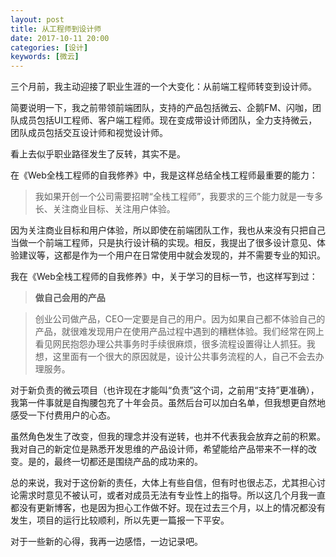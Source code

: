 ```yaml
---
layout: post
title: 从工程师到设计师
date: 2017-10-11 20:00
categories: [设计]
keywords: [微云]
---
```


三个月前，我主动迎接了职业生涯的一个大变化：从前端工程师转变到设计师。

简要说明一下，我之前带领前端团队，支持的产品包括微云、企鹅FM、闪咖，团队成员包括UI工程师、客户端工程师。现在变成带设计师团队，全力支持微云，团队成员包括交互设计师和视觉设计师。

看上去似乎职业路径发生了反转，其实不是。

在《Web全栈工程师的自我修养》中，我是这样总结全栈工程师最重要的能力：

> 我如果开创一个公司需要招聘“全栈工程师”，我要求的三个能力就是一专多长、关注商业目标、关注用户体验。

因为关注商业目标和用户体验，所以即使在前端团队工作，我也从来没有只把自己当做一个前端工程师，只是执行设计稿的实现。相反，我提出了很多设计意见、体验建议等，这都是作为一个用户在日常使用中就会发现的，并不需要专业的知识。

我在《Web全栈工程师的自我修养》中，关于学习的目标一节，也这样写到过：

> **做自己会用的产品**

> 创业公司做产品，CEO一定要是自己的用户。因为如果自己都不体验自己的产品，就很难发现用户在使用产品过程中遇到的糟糕体验。我们经常在网上看见网民抱怨办理公共事务时手续很麻烦，很多流程设置得让人抓狂。我想，这里面有一个很大的原因就是，设计公共事务流程的人，自己不会去办理服务。

对于新负责的微云项目（也许现在才能叫“负责”这个词，之前用“支持”更准确），我第一件事就是自掏腰包充了十年会员。虽然后台可以加白名单，但我想更自然地感受一下付费用户的心态。

虽然角色发生了改变，但我的理念并没有逆转，也并不代表我会放弃之前的积累。我对自己的新定位是熟悉开发思维的产品设计师，希望能给产品带来不一样的改变。是的，最终一切都还是围绕产品的成功来的。

总的来说，我对于这份新的责任，大体上有些自信，但有时也很忐忑，尤其担心讨论需求时意见不被认可，或者对成员无法有专业性上的指导。所以这几个月我一直都没有更新博客，也是因为担心工作做不好。现在过去三个月，以上的情况都没有发生，项目的运行比较顺利，所以先更一篇报一下平安。

对于一些新的心得，我再一边感悟，一边记录吧。
